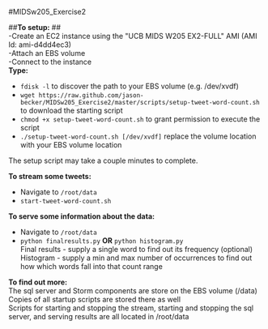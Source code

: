 #MIDSw205_Exercise2

##__To setup:__ ##  
-Create an EC2 instance using the "UCB MIDS W205 EX2-FULL" AMI (AMI Id: ami-d4dd4ec3)  
-Attach an EBS volume  
-Connect to the instance  
__Type:__  
- `fdisk -l` 		to discover the path to your EBS volume (e.g. /dev/xvdf)  
- `wget https://raw.github.com/jason-becker/MIDSw205_Exercise2/master/scripts/setup-tweet-word-count.sh` 		to download the starting script  
- `chmod +x setup-tweet-word-count.sh` 		to grant permission to execute the script  
- `./setup-tweet-word-count.sh [/dev/xvdf]` 		replace the volume location with your EBS volume location  

The setup script may take a couple minutes to complete.  

__To stream some tweets:__
- Navigate to `/root/data`  
- `start-tweet-word-count.sh`

__To serve some information about the data:__  
- Navigate to `/root/data`  
- `python finalresults.py` __OR__ `python histogram.py`  
Final results - supply a single word to find out its frequency (optional)  
Histogram - supply a min and max number of occurrences to find out how which words fall into that count range  

__To find out more:__  
The sql server and Storm components are store on the EBS volume (/data)  
Copies of all startup scripts are stored there as well  
Scripts for starting and stopping the stream, starting and stopping the sql server, and serving results are all located in /root/data  